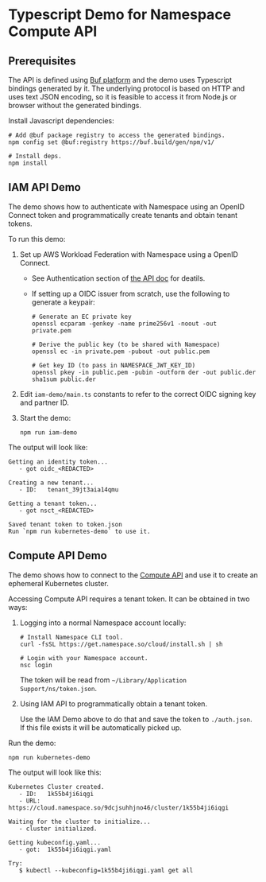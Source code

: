 # Typescript Demo for Namespace Compute API

## Prerequisites

The API is defined using [Buf platform](https://buf.build/) and the demo uses
Typescript bindings generated by it. The underlying protocol is based on HTTP and
uses text JSON encoding, so it is feasible to access it from Node.js or browser
without the generated bindings.

Install Javascript dependencies:

```
# Add @buf package registry to access the generated bindings.
npm config set @buf:registry https://buf.build/gen/npm/v1/

# Install deps.
npm install
```

## IAM API Demo

The demo shows how to authenticate with Namespace using an OpenID Connect token
and programmatically create tenants and obtain tenant tokens.

To run this demo:

1.  Set up AWS Workload Federation with Namespace using a OpenID Connect.

    -   See Authentication section of
        [the API doc](https://buf.build/namespace/cloud/docs/main:namespace.cloud.iam.v1beta)
        for deatils.

    -   If setting up a OIDC issuer from scratch, use the following to generate a keypair:

        ```
        # Generate an EC private key
        openssl ecparam -genkey -name prime256v1 -noout -out private.pem

        # Derive the public key (to be shared with Namespace)
        openssl ec -in private.pem -pubout -out public.pem

        # Get key ID (to pass in NAMESPACE_JWT_KEY_ID)
        openssl pkey -in public.pem -pubin -outform der -out public.der
        sha1sum public.der
        ```

2.  Edit `iam-demo/main.ts` constants to refer to the correct OIDC signing key
    and partner ID.

3.  Start the demo:

    ```
    npm run iam-demo
    ```

The output will look like:

```
Getting an identity token...
   - got oidc_<REDACTED>

Creating a new tenant...
   - ID:   tenant_39jt3aia14qmu

Getting a tenant token...
   - got nsct_<REDACTED>

Saved tenant token to token.json
Run `npm run kubernetes-demo` to use it.
```

## Compute API Demo

The demo shows how to connect to the
[Compute API](https://buf.build/namespace/cloud/docs/main:namespace.cloud.compute.v1beta)
and use it to create an ephemeral Kubernetes cluster.

Accessing Compute API requires a tenant token. It can be obtained in two ways:

1. Logging into a normal Namespace account locally:

    ```
    # Install Namespace CLI tool.
    curl -fsSL https://get.namespace.so/cloud/install.sh | sh

    # Login with your Namespace account.
    nsc login
    ```

    The token will be read from `~/Library/Application Support/ns/token.json`.

2. Using IAM API to programmatically obtain a tenant token.

    Use the IAM Demo above to do that and save the token to `./auth.json`.
    If this file exists it will be automatically picked up.

Run the demo:

```
npm run kubernetes-demo
```

The output will look like this:

```
Kubernetes Cluster created.
   - ID:   1k55b4ji6iqgi
   - URL:  https://cloud.namespace.so/9dcjsuhhjno46/cluster/1k55b4ji6iqgi

Waiting for the cluster to initialize...
   - cluster initialized.

Getting kubeconfig.yaml...
   - got:  1k55b4ji6iqgi.yaml

Try:
   $ kubectl --kubeconfig=1k55b4ji6iqgi.yaml get all
```
